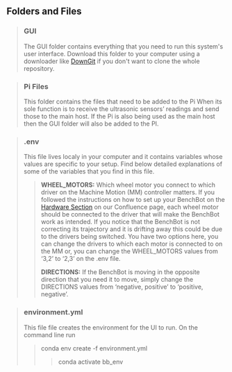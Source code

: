 ## Folders and Files

> ### **GUI**
> The GUI folder contains everything that you need to run this system's user interface. Download this folder to your computer using a downloader like [DownGit](https://minhaskamal.github.io/DownGit/#/home) if you don't want to clone the whole repository.

> ### **Pi Files**
> This folder contains the files that need to be added to the Pi When its sole function is to receive the ultrasonic sensors’ readings and send those to the main host. 
> If the Pi is also being used as the main host then the GUI folder will also be added to the PI.

> ### **.env**
> This file lives localy in your computer and it contains variables whose values are specific to your setup.
> Find below detailed explanations of some of the variables that you find in this file.
>> 
>> **WHEEL_MOTORS:** Which wheel motor you connect to which driver on the Machine Motion (MM) controller matters. If you followed the instructions on how to set up your BenchBot on the [Hardware Section](https://precision-sustainable-ag.atlassian.net/l/cp/JhmoMC2C) on our Confluence page, each wheel motor should be connected to the driver that will make the BenchBot work as intended. If you notice that the BenchBot is not correcting its trajectory and it is drifting away this could be due to the drivers being switched. You have two options here, you can change the drivers to which each motor is connected to on the MM or, you can change the WHEEL_MOTORS values from ‘3,2’ to ‘2,3’ on the .env file.
>> 
>> **DIRECTIONS:** If the BenchBot is moving in the opposite direction that you need it to move, simply change the DIRECTIONS values from ‘negative, positive’ to ‘positive, negative’. 

> ### **environment.yml**
> This file file creates the environment for the UI to run. 
> On the command line run 
>> conda env create -f environment.yml
>>>conda activate bb_env
>> 
